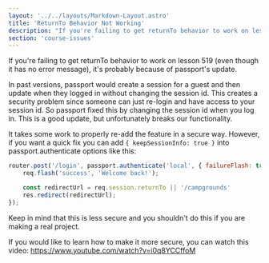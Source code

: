```yaml
---
layout: '../../layouts/Markdown-Layout.astro'
title: 'ReturnTo Behavior Not Working'
description: "If you're failing to get returnTo behavior to work on lesson 519 (even though it has no error message), it's probably because of passport's update."
section: 'course-issues'
---
```


If you're failing to get returnTo behavior to work on lesson 519 (even though it has no error message), it's probably because of passport's update.

In past versions, passport would create a session for a guest and then update when they logged in without changing the session id. This creates a security problem since someone can just re-login and have access to your session id. So passport fixed this by changing the session id when you log in. This is a good update, but unfortunately breaks our functionality.

It takes some work to properly re-add the feature in a secure way. However, if you want a quick fix you can add `{ keepSessionInfo: true }` into passport.authenticate options like this:

```js
router.post('/login', passport.authenticate('local', { failureFlash: true, failureRedirect: '/login', keepSessionInfo: true  }), (req, res) =>
	req.flash('success', 'Welcome back!');

	const redirectUrl = req.session.returnTo || '/campgrounds'
	res.redirect(redirectUrl);
});
```

Keep in mind that this is less secure and you shouldn't do this if you are making a real project.

If you would like to learn how to make it more secure, you can watch this video: https://www.youtube.com/watch?v=i0q8YCCffoM